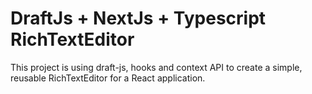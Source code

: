 # DraftJs + NextJs + Typescript RichTextEditor

This project is using draft-js, hooks and context API to create a simple, reusable RichTextEditor for a React application.
